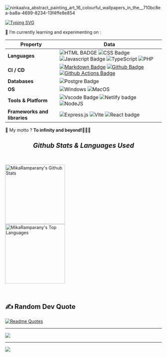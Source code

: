 ![ninkaalva_abstract_painting_art_16_colourful_wallpapers_in_the__710bc8ea-ba8a-4699-8234-13f4ffe8e854](https://github.com/MikaRamparany/MikaRamparany/assets/110556435/5d7085c0-4cfb-42b1-b4a7-8286cc754676)

<!-- mon text de bienvenu -->
[![Typing SVG](https://readme-typing-svg.herokuapp.com?font=Bungee+Spice&size=21&duration=4200&pause=2700&color=F70000&center=true&vCenter=true&multiline=true&random=false&width=1050&height=256&lines=Welcome+to+my+GitHub+profile+;I'm+a+young+full-stack+magician+!;I've+discovered+a+wild+passion+for+coding%2C+;and+web-development+is+my+playground;But%2C+my+heart+leans+a+bit+more+toward+the+front-end+side;I'm+on+an+epic+quest+for+tech+treasures+and+endless+innovation)](https://git.io/typing-svg)

<!-- contact's icones-->


<!-- Social icons section 
<p align="center">
 
  <a href="mika.ramparany@gmail.com"><img width="32px" alt="Gmail" title="Gmail" src="https://i.imgur.com/kKN1KkY.png"/></a>
  &#8287;&#8287;&#8287;&#8287;&#8287;
  <a href="mika.ramparany@gmail.com"><img width="32px" alt="Gmail" title="Gmail" src="https://i.imgur.com/sIwfUci.png"/></a>
  &#8287;&#8287;&#8287;&#8287;&#8287;
<a href="mika.ramparany@gmail.com"><img width="32px" alt="Gmail" title="Gmail" src="https://i.imgur.com/sIwfUci.png"/></a>
  &#8287;&#8287;&#8287;&#8287;&#8287;
  
  
</p> -->

  🌱 I’m currently learning and experimenting on : 
<!-- ![CSS3](https://img.shields.io/badge/css3-%231572B6.svg?style=plastic&logo=css3&logoColor=white) ![HTML5](https://img.shields.io/badge/html5-%23E34F26.svg?style=plastic&logo=html5&logoColor=white) ![JavaScript](https://img.shields.io/badge/javascript-%23323330.svg?style=plastic&logo=javascript&logoColor=%23F7DF1E) ![PHP](https://img.shields.io/badge/php-%23777BB4.svg?style=plastic&logo=php&logoColor=white) -->

<!--   my-skils -->

| Property                                        | Data                                                                                                                                                                                                                                                                                                                                                                                                                                                                                                                                                                                                                                                                                                                                                                                                                                                                                                                                                                                                                                                                                                                                                                                                                                                                                                                                                                                                                                                                                                                                                                                                                                                                                                                                                                                                            |
|-------------------------------------------------|-----------------------------------------------------------------------------------------------------------------------------------------------------------------------------------------------------------------------------------------------------------------------------------------------------------------------------------------------------------------------------------------------------------------------------------------------------------------------------------------------------------------------------------------------------------------------------------------------------------------------------------------------------------------------------------------------------------------------------------------------------------------------------------------------------------------------------------------------------------------------------------------------------------------------------------------------------------------------------------------------------------------------------------------------------------------------------------------------------------------------------------------------------------------------------------------------------------------------------------------------------------------------------------------------------------------------------------------------------------------------------------------------------------------------------------------------------------------------------------------------------------------------------------------------------------------------------------------------------------------------------------------------------------------------------------------------------------------------------------------------------------------------------------------------------------------|
| **Languages**                              | ![HTML BADGE](https://img.shields.io/badge/HTML5-E34F26?style=for-the-badge&logo=html5&logoColor=white) ![CSS Badge](	https://img.shields.io/badge/CSS3-1572B6?style=for-the-badge&logo=css3&logoColor=white) ![Javascript Badge](https://img.shields.io/badge/JavaScript-F7DF1E?style=for-the-badge&logo=javascript&logoColor=black)   ![TypeScript](https://img.shields.io/badge/typescript-%23007ACC.svg?style=for-the-badge&logo=typescript&logoColor=white)   ![PHP](https://img.shields.io/badge/php-%23777BB4.svg?style=for-the-badge&logo=php&logoColor=white)                                                                                                                                                                                                                                                                                                                                                                                                                                                                                                                                                                                                                                                                                                                                                                                                                                                                                                                                                                                                                                                                                                                                                                                                                                                                                                                                                                                                                                                                                                                                                                                                                                                                                                                                                                                                                                                                                                                                                                                                                                                                                                                                                                                                                                                                                                                                                                                                                                                                                                                                                                          |
| **CI / CD**                                     | [![Markdown Badge](https://img.shields.io/badge/-Markdown-2088FF?style=flat&logo=Markdown&logoColor=white)](https://github.com/BEPb/BEPb) [![Github Badge](https://img.shields.io/badge/-Github%20-2088FF?style=flat&logo=Github&logoColor=white)](https://github.com/BEPb/BEPb) [![Github Actions Badge](https://img.shields.io/badge/-Git%20-2088FF?style=flat&logo=Git&logoColor=white)](https://github.com/BEPb/BEPb)                                                                                                                                                                                                                                                                                                                                                                                                                                                                                                                                                                                                                                                                                                                                                                                                                                                                                                                                                                                                                                                                                                                                                                                                                                                                                                                                                                                       |
| **Databases**                                   | ![Postgre Badge](https://img.shields.io/badge/PostgreSQL-316192?style=for-the-badge&logo=postgresql&logoColor=white)                                                                                                                                                                                                                                                                                                                                                                                                                                                                                                                                                                                                                                                                                                                                                                                                                                                                                                                                               |
| **OS**                                          | ![Windows](https://img.shields.io/badge/Windows-0078D6?style=for-the-badge&logo=windows&logoColor=white) ![MacOS](https://img.shields.io/badge/mac%20os-000000?style=for-the-badge&logo=apple&logoColor=white)                                                                                                                                                                                                                                                             |
| **Tools & Platform**                            | ![Vscode Badge](https://img.shields.io/badge/Visual_Studio_Code-0078D4?style=for-the-badge&logo=visual%20studio%20code&logoColor=white)  ![Netlify badge](https://img.shields.io/badge/Netlify-00C7B7?style=for-the-badge&logo=netlify&logoColor=white)  	![NodeJS](https://img.shields.io/badge/node.js-6DA55F?style=for-the-badge&logo=node.js&logoColor=white)                                                                                                                                                                                                                                                                                                                                                                                                                                                                                                                                                                                                                                                                                                                                                                                                                                                                                                                                                                                                                                                                                                                                                                                                                                                                                                            |
| **Frameworks and libraries** | ![Express.js](https://img.shields.io/badge/express.js-%23404d59.svg?style=for-the-badge&logo=express&logoColor=%2361DAFB) ![Vite](https://img.shields.io/badge/vite-%23646CFF.svg?style=for-the-badge&logo=vite&logoColor=white) ![React badge](https://img.shields.io/badge/React-20232A?style=for-the-badge&logo=react&logoColor=61DAFB)  |

 💭 My motto ? **To infinity and beyond!👨🏼‍🚀**

 
 
   
</details>
 </details>
<h2 align='center'><i>Github Stats & Languages Used</i></h2>
</br>

<!-- statistics -->

<p align="center">
    
<a href="https://github.com/anuraghazra/github-readme-stats"><img alt="MikaRamparany's Github Stats" src="https://denvercoder1-github-readme-stats.vercel.app/api/?username=MikaRamparany&show_icons=true&include_all_commits=true&count_private=true&theme=react&hide_border=true&bg_color=1F222E&title_color=F85D7F&icon_color=F8D866" height="192px"/></a>
<br/>
  <a href="https://github.com/anuraghazra/github-readme-stats"><img alt="MikaRamparany's Top Languages" src="https://denvercoder1-github-readme-stats.vercel.app/api/top-langs/?username=MikaRamparany&langs_count=8&layout=compact&theme=react&hide_border=true&bg_color=1F222E&title_color=F85D7F&icon_color=F8D866&hide=Jupyter%20Notebook,Roff" height="192px"/></a>
  <br/>
</p>

</br>

## ✍️ Random Dev Quote

[![Readme Quotes](https://quotes-github-readme.vercel.app/api?type=horizontal&theme=dark)](https://github.com/piyushsuthar/github-readme-quotes)




-----
[![](https://visitcount.itsvg.in/api?id=MikaRamparany&icon=0&color=0)](https://visitcount.itsvg.in)

-----
![](https://github.com/MikaRamparany/MikaRamparany/blob/output/github-contribution-grid-snake.svg)
